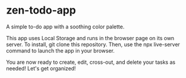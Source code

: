 # zen-todo-app
A simple to-do app with a soothing color palette.

This app uses Local Storage and runs in the browser page on its own server. 
To install, git clone this repository. Then, use the     npx live-server command to launch the app in your browser.

You are now ready to create, edit, cross-out, and delete your tasks as needed!
Let's get organized!

